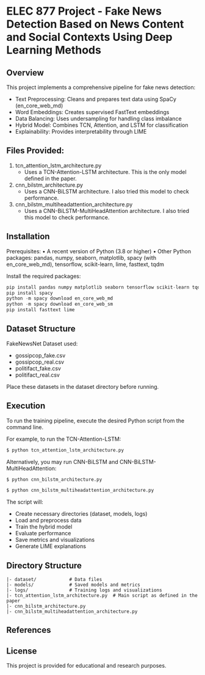 # ELEC 877 Project - Fake News Detection Based on News Content and Social Contexts Using Deep Learning Methods

Overview
--------
This project implements a comprehensive pipeline for fake news detection:
 - Text Preprocessing: Cleans and prepares text data using SpaCy (en_core_web_md)
 - Word Embeddings: Creates supervised FastText embeddings
 - Data Balancing: Uses undersampling for handling class imbalance
 - Hybrid Model: Combines TCN, Attention, and LSTM for classification
 - Explainability: Provides interpretability through LIME

Files Provided:
----------------
1. tcn_attention_lstm_architecture.py
   - Uses a TCN-Attention-LSTM architecture. This is the only model defined in the paper.
2. cnn_bilstm_architecture.py
   - Uses a CNN-BiLSTM architecture. I also tried this model to check performance.
3. cnn_bilstm_multiheadattention_architecture.py
   - Uses a CNN-BiLSTM-MultiHeadAttention architecture. I also tried this model to check performance.

Installation
------------
Prerequisites:
 • A recent version of Python (3.8 or higher)
 • Other Python packages: pandas, numpy, seaborn, matplotlib, spacy (with en_core_web_md), tensorflow, scikit-learn, lime, fasttext, tqdm

Install the required packages:
```python
pip install pandas numpy matplotlib seaborn tensorflow scikit-learn tqdm
pip install spacy
python -m spacy download en_core_web_md
python -m spacy download en_core_web_sm
pip install fasttext lime
```

Dataset Structure
-----------------
FakeNewsNet Dataset used:

 - gossipcop_fake.csv
 - gossipcop_real.csv
 - politifact_fake.csv
 - politifact_real.csv

Place these datasets in the dataset directory before running.

Execution
---------

To run the training pipeline, execute the desired Python script from the command line.

For example, to run the TCN-Attention-LSTM:
   ```python
   $ python tcn_attention_lstm_architecture.py
   ```

Alternatively, you may run CNN-BiLSTM and CNN-BiLSTM-MultiHeadAttention:
   ```python
   $ python cnn_bilstm_architecture.py
   ```
   ```python
   $ python cnn_bilstm_multiheadattention_architecture.py
   ```

The script will:
 - Create necessary directories (dataset, models, logs)
 - Load and preprocess data
 - Train the hybrid model
 - Evaluate performance
 - Save metrics and visualizations
 - Generate LIME explanations

Directory Structure
--------------------
```
|- dataset/            # Data files
|- models/             # Saved models and metrics
|- logs/               # Training logs and visualizations
|- tcn_attention_lstm_architecture.py  # Main script as defined in the paper
|- cnn_bilstm_architecture.py
|- cnn_bilstm_multiheadattention_architecture.py
```

## References


## License
This project is provided for educational and research purposes.